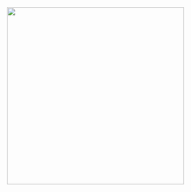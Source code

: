 <div id="header" align="center">
  <img src="https://i.giphy.com/media/v1.Y2lkPTc5MGI3NjExOG5ob2ZubXJpaTNiMWF2ZnV3aWkwd2JlNnVjcmNvc2JzZDloMzBtNCZlcD12MV9pbnRlcm5hbF9naWZfYnlfaWQmY3Q9cw/gjrYDwbjnK8x36xZIO/giphy.gif" width="400"/>
</div>
